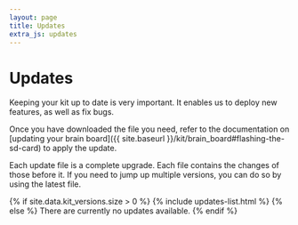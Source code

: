 ```yaml
---
layout: page
title: Updates
extra_js: updates
---
```


# Updates

Keeping your kit up to date is very important. It enables us to deploy new features, as well as fix bugs.

Once you have downloaded the file you need, refer to the documentation on [updating your brain board]({{ site.baseurl }}/kit/brain_board#flashing-the-sd-card) to apply the update.

Each update file is a complete upgrade. Each file contains the changes of those before it. If you need to jump up multiple versions, you can do so by using the latest file.

{% if site.data.kit_versions.size > 0 %}
{% include updates-list.html %}
{% else %}
There are currently no updates available.
{% endif %}